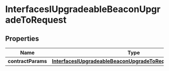 

# InterfacesIUpgradeableBeaconUpgradeToRequest

## Properties

Name | Type | Description | Notes
------------ | ------------- | ------------- | -------------
**contractParams** | [**InterfacesIUpgradeableBeaconUpgradeToRequestContractParams**](InterfacesIUpgradeableBeaconUpgradeToRequestContractParams.md) |  | 




